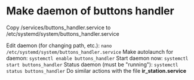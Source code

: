 # Make daemon of buttons handler
Copy /services/buttons_handler.service to /etc/systemd/system/buttons_handler.service

Edit daemon (for changing path, etc.):
`nano /etc/systemd/system/buttons_handler.service`
Make autolaunch for daemon:
`systemctl enable buttons_handler`
Start daemon now:
`systemctl start buttons_handler`
Status daemon (must be "running"):
`systemctl status buttons_handler`
Do similar actions with the file **ir_station.service**